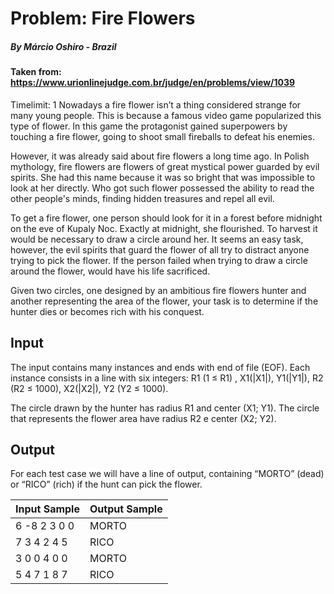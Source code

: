 # Problem: Fire Flowers
##### By Márcio Oshiro - Brazil
#### Taken from: https://www.urionlinejudge.com.br/judge/en/problems/view/1039	

Timelimit: 1
Nowadays a fire flower isn’t a thing considered strange for many young people. This is because a famous video game popularized this type of flower. In this game the protagonist gained superpowers by touching a fire flower, going to shoot small fireballs to defeat his enemies.

However, it was already said about fire flowers a long time ago. In Polish mythology, fire flowers are flowers of great mystical power guarded by evil spirits. She had this name because it was so bright that was impossible to look at her directly. Who got such flower possessed the ability to read the other people's minds, finding hidden treasures and repel all evil.

To get a fire flower, one person should look for it in a forest before midnight on the eve of Kupaly Noc. Exactly at midnight, she flourished. To harvest it would be necessary to draw a circle around her. It seems an easy task, however, the evil spirits that guard the flower of all try to distract anyone trying to pick the flower. If the person failed when trying to draw a circle around the flower, would have his life sacrificed.

Given two circles, one designed by an ambitious fire flowers hunter and another representing the area of the flower, your task is to determine if the hunter dies or becomes rich with his conquest.

## Input
The input contains many instances and ends with end of file (EOF). Each instance consists in a line with six integers: R1 (1 ≤ R1) , X1(|X1|), Y1(|Y1|), R2 (R2 ≤ 1000), X2(|X2|), Y2 (Y2 ≤ 1000).

The circle drawn by the hunter has radius R1 and center (X1; Y1). The circle that represents the flower area have radius R2 e center (X2; Y2).

## Output
For each test case we will have a line of output, containing “MORTO” (dead) or “RICO” (rich) if the hunt can pick the flower.

Input Sample | Output Sample
------------ | -----------
6 -8 2 3 0 0 | MORTO
7 3 4 2 4 5  | RICO
3 0 0 4 0 0  | MORTO
5 4 7 1 8 7  | RICO